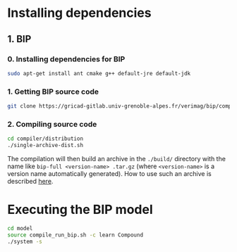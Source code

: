 # Installing dependencies

## 1. BIP
### 0. Installing dependencies for BIP
```bash
sudo apt-get install ant cmake g++ default-jre default-jdk
```
### 1. Getting BIP source code
```bash
git clone https://gricad-gitlab.univ-grenoble-alpes.fr/verimag/bip/compiler.git
```
### 2. Compiling source code
```bash
cd compiler/distribution
./single-archive-dist.sh
```
The compilation will then build an archive in the `./build/` directory with the name like `bip-full <version-name> .tar.gz` (where `<version-name>` is a version name automatically generated). How to use such an archive is described [here](http://www-verimag.imag.fr/New-BIP-tools.html?lang=en).

# Executing the BIP model

```bash
cd model
source compile_run_bip.sh -c learn Compound
./system -s
```

